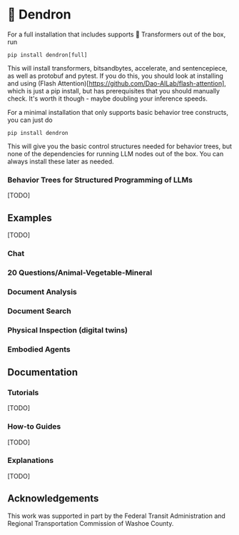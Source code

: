 # 🌳 Dendron

For a full installation that includes supports 🤗 Transformers out of the box, run

```
pip install dendron[full]
```

This will install transformers, bitsandbytes, accelerate, and sentencepiece, as well as protobuf and pytest. If you do this, you should look at installing and using (Flash Attention)[https://github.com/Dao-AILab/flash-attention], which is just a pip install, but has prerequisites that you should manually check. It's worth it though - maybe doubling your inference speeds. 

For a minimal installation that only supports basic behavior tree constructs, you can just do 

```
pip install dendron
```

This will give you the basic control structures needed for behavior trees, but none of the dependencies for running LLM nodes out of the box. You can always install these later as needed.

### Behavior Trees for Structured Programming of LLMs

[TODO]

## Examples

[TODO]

### Chat
### 20 Questions/Animal-Vegetable-Mineral
### Document Analysis
### Document Search
### Physical Inspection (digital twins)
### Embodied Agents

## Documentation

### Tutorials

[TODO]

### How-to Guides

[TODO]

### Explanations

[TODO]

## Acknowledgements

This work was supported in part by the Federal Transit Administration and Regional Transportation Commission of Washoe County.